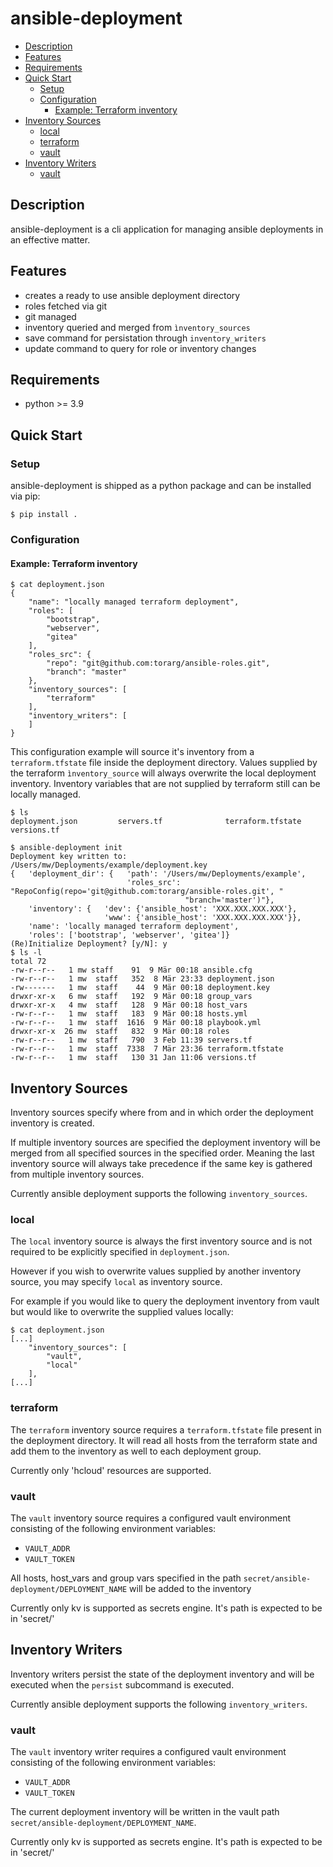 # ansible-deployment

- [Description](#description)
- [Features](#features)
- [Requirements](#requirements)
- [Quick Start](#quick-start)
  * [Setup](#setup)
  * [Configuration](#configuration)
    + [Example: Terraform inventory](#example--terraform-inventory)
- [Inventory Sources](#inventory-sources)
  * [local](#local)
  * [terraform](#terraform)
  * [vault](#vault)
- [Inventory Writers](#inventory-writers)
  * [vault](#vault-1)


## Description
ansible-deployment is a cli application for managing ansible deployments in
an effective matter.

## Features
- creates a ready to use ansible deployment directory
- roles fetched via git
- git managed
- inventory queried and merged from ``ìnventory_sources``
- save command for persistation through ``inventory_writers``
- update command to query for role or inventory changes


## Requirements
- python >= 3.9

## Quick Start
### Setup
ansible-deployment is shipped as a python package and can be installed via pip:

```
$ pip install .
```

### Configuration

#### Example: Terraform inventory
```
$ cat deployment.json 
{
    "name": "locally managed terraform deployment",
    "roles": [
        "bootstrap",
        "webserver",
        "gitea"
    ],
    "roles_src": {
        "repo": "git@github.com:torarg/ansible-roles.git",
        "branch": "master"
    },
    "inventory_sources": [
        "terraform"
    ],
    "inventory_writers": [
    ]
}
```

This configuration example will source it's inventory from a
``terraform.tfstate`` file inside the deployment directory.
Values supplied by the terraform ``ìnventory_source`` will always overwrite
the local deployment inventory. Inventory variables that are not supplied
by terraform still can be locally managed.

```
$ ls
deployment.json         servers.tf              terraform.tfstate       versions.tf

$ ansible-deployment init
Deployment key written to: /Users/mw/Deployments/example/deployment.key
{   'deployment_dir': {   'path': '/Users/mw/Deployments/example',
                          'roles_src': "RepoConfig(repo='git@github.com:torarg/ansible-roles.git', "
                                       "branch='master')"},
    'inventory': {   'dev': {'ansible_host': 'XXX.XXX.XXX.XXX'},
                     'www': {'ansible_host': 'XXX.XXX.XXX.XXX'}},
    'name': 'locally managed terraform deployment',
    'roles': ['bootstrap', 'webserver', 'gitea']}
(Re)Initialize Deployment? [y/N]: y
$ ls -l
total 72
-rw-r--r--   1 mw staff    91  9 Mär 00:18 ansible.cfg
-rw-r--r--   1 mw  staff   352  8 Mär 23:33 deployment.json
-rw-------   1 mw  staff    44  9 Mär 00:18 deployment.key
drwxr-xr-x   6 mw  staff   192  9 Mär 00:18 group_vars
drwxr-xr-x   4 mw  staff   128  9 Mär 00:18 host_vars
-rw-r--r--   1 mw  staff   183  9 Mär 00:18 hosts.yml
-rw-r--r--   1 mw  staff  1616  9 Mär 00:18 playbook.yml
drwxr-xr-x  26 mw  staff   832  9 Mär 00:18 roles
-rw-r--r--   1 mw  staff   790  3 Feb 11:39 servers.tf
-rw-r--r--   1 mw  staff  7338  7 Mär 23:36 terraform.tfstate
-rw-r--r--   1 mw  staff   130 31 Jan 11:06 versions.tf
```

## Inventory Sources
Inventory sources specify where from and in which order the deployment
inventory is created.

If multiple inventory sources are specified the deployment inventory will
be merged from all specified sources in the specified order. Meaning the last
inventory source will always take precedence if the same key is gathered
from multiple inventory sources.

Currently ansible deployment supports the following ``inventory_sources``.


### local
The ``local`` inventory source is always the first inventory source and 
is not required to be explicitly specified in ``deployment.json``.

However if you wish to overwrite values supplied by another inventory source,
you may specify ``local`` as inventory source.

For example if you would like to query the deployment inventory from vault
but would like to overwrite the supplied values locally:
```
$ cat deployment.json
[...]
    "inventory_sources": [
        "vault",
        "local"
    ],
[...]
```


### terraform
The ``terraform`` inventory source requires a ``terraform.tfstate`` file
present in the deployment directory. It will read all hosts from the
terraform state and add them to the inventory as well to each deployment
group.

Currently only 'hcloud' resources are supported.


### vault
The ``vault`` inventory source requires a configured vault environment
consisting of the following environment variables:
- ``VAULT_ADDR``
- ``VAULT_TOKEN``

All hosts, host_vars and group vars specified in the path
``secret/ansible-deployment/DEPLOYMENT_NAME`` will be added to the inventory

Currently only kv is supported as secrets engine. It's path is expected to be 
in 'secret/' 


## Inventory Writers
Inventory writers persist the state of the deployment inventory and will be 
executed when the ``persist`` subcommand is executed.

Currently ansible deployment supports the following ``inventory_writers``.


### vault
The ``vault`` inventory writer requires a configured vault environment
consisting of the following environment variables:
- ``VAULT_ADDR``
- ``VAULT_TOKEN``

The current deployment inventory will be written in the vault path
``secret/ansible-deployment/DEPLOYMENT_NAME``.

Currently only kv is supported as secrets engine. It's path is expected to be 
in 'secret/' 
